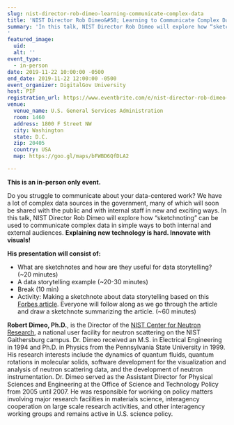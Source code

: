 ```yaml
---
slug: nist-director-rob-dimeo-learning-communicate-complex-data
title: 'NIST Director Rob Dimeo&#58; Learning to Communicate Complex Data'
summary: 'In this talk, NIST Director Rob Dimeo will explore how “sketchnoting” can be used to communicate complex data in simple ways - to both internal and external audiences&#46; 
'
featured_image: 
  uid: 
  alt: ''
event_type: 
  - in-person
date: 2019-11-22 10:00:00 -0500
end_date: 2019-11-22 12:00:00 -0500
event_organizer: DigitalGov University
host: PIF 
registration_url: https://www.eventbrite.com/e/nist-director-rob-dimeo-learning-to-communicate-complex-data-registration-82013419345
venue: 
  venue_name: U.S. General Services Administration
  room: 1460
  address: 1800 F Street NW
  city: Washington
  state: D.C.
  zip: 20405
  country: USA
  map: https://goo.gl/maps/bFWBD6QfDLA2

---
```


**This is an in-person only event.** 

Do you struggle to communicate about your data-centered work? We have a lot of complex data sources in the government, many of which will soon be shared with the public and with internal staff in new and exciting ways. In this talk, NIST Director Rob Dimeo will explore how “sketchnoting” can be used to communicate complex data in simple ways to both internal and external audiences. **Explaining new technology is hard. Innovate with visuals!**

**His presentation will consist of:**

- What are sketchnotes and how are they useful for data storytelling? (~20 minutes)
- A data storytelling example (~20-30 minutes)
- Break (10 min) 
- Activity: Making a sketchnote about data storytelling based on this [Forbes article](https://www.forbes.com/sites/brentdykes/2016/03/31/data-storytelling-the-essential-data-science-skill-everyone-needs/#748ee35252ad). Everyone will follow along as we go through the article and draw a sketchnote summarizing the article. (~60 minutes)

**Robert Dimeo, Ph.D.**, is the Director of the [NIST Center for Neutron Research](https://www.nist.gov/ncnr), a national user facility for neutron scattering on the NIST Gaithersburg campus. Dr. Dimeo received an M.S. in Electrical Engineering in 1994 and Ph.D. in Physics from the Pennsylvania State University in 1999. His research interests include the dynamics of quantum fluids, quantum rotations in molecular solids, software development for the visualization and analysis of neutron scattering data, and the development of neutron instrumentation. Dr. Dimeo served as the Assistant Director for Physical Sciences and Engineering at the Office of Science and Technology Policy from 2005 until 2007. He was responsible for working on policy matters involving major research facilities in materials science, interagency cooperation on large scale research activities, and other interagency working groups and remains active in U.S. science policy.
